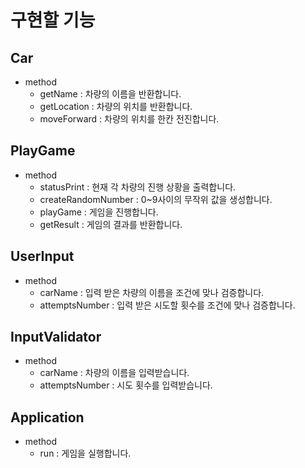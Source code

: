# 구현할 기능

## Car

- method
    - getName : 차량의 이름을 반환합니다.
    - getLocation : 차량의 위치를 반환합니다.
    - moveForward : 차량의 위치를 한칸 전진합니다.

## PlayGame

- method
  - statusPrint : 현재 각 차량의 진행 상황을 출력합니다.
  - createRandomNumber : 0~9사이의 무작위 값을 생성합니다.
  - playGame : 게임을 진행합니다.
  - getResult : 게임의 결과를 반환합니다.

## UserInput

- method
  - carName : 입력 받은 차량의 이름을 조건에 맞나 검증합니다.
  - attemptsNumber : 입력 받은 시도할 횟수를 조건에 맞나 검증합니다.

## InputValidator

- method
    - carName : 차량의 이름을 입력받습니다.
    - attemptsNumber : 시도 횟수를 입력받습니다.

## Application

- method
  - run : 게임을 실행합니다.
